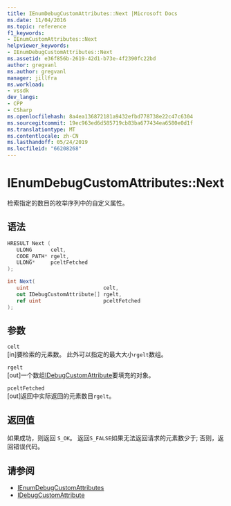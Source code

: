 ```yaml
---
title: IEnumDebugCustomAttributes::Next |Microsoft Docs
ms.date: 11/04/2016
ms.topic: reference
f1_keywords:
- IEnumCustomAttributes::Next
helpviewer_keywords:
- IEnumDebugCustomAttributes::Next
ms.assetid: e36f856b-2619-42d1-b73e-4f2390fc22bd
author: gregvanl
ms.author: gregvanl
manager: jillfra
ms.workload:
- vssdk
dev_langs:
- CPP
- CSharp
ms.openlocfilehash: 8a4ea136872181a9432efbd778738e22c47c6304
ms.sourcegitcommit: 19ec963ed6d585719cb83ba677434ea6580e0d1f
ms.translationtype: MT
ms.contentlocale: zh-CN
ms.lasthandoff: 05/24/2019
ms.locfileid: "66208268"
---
```

# <a name="ienumdebugcustomattributesnext"></a>IEnumDebugCustomAttributes::Next
检索指定的数目的枚举序列中的自定义属性。

## <a name="syntax"></a>语法

```cpp
HRESULT Next ( 
   ULONG      celt,
   CODE_PATH* rgelt,
   ULONG*     pceltFetched
);
```

```csharp
int Next(
   uint                        celt,
   out IDebugCustomAttribute[] rgelt,
   ref uint                    pceltFetched
);
```

## <a name="parameters"></a>参数
`celt`\
[in]要检索的元素数。 此外可以指定的最大大小`rgelt`数组。

`rgelt`\
[out]一个数组[IDebugCustomAttribute](../../../extensibility/debugger/reference/idebugcustomattribute.md)要填充的对象。

`pceltFetched`\
[out]返回中实际返回的元素数目`rgelt`。

## <a name="return-value"></a>返回值
 如果成功，则返回 `S_OK`。 返回`S_FALSE`如果无法返回请求的元素数少于; 否则，返回错误代码。

## <a name="see-also"></a>请参阅
- [IEnumDebugCustomAttributes](../../../extensibility/debugger/reference/ienumdebugcustomattributes.md)
- [IDebugCustomAttribute](../../../extensibility/debugger/reference/idebugcustomattribute.md)